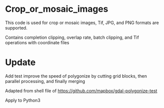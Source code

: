 # Crop_or_mosaic_images
This code is used for crop or mosaic images, Tif, JPG, and PNG formats are supported. 

Contains completion clipping, overlap rate, batch clipping, and Tif operations with coordinate files
# Update
Add test improve the speed of polygonize by cutting grid blocks, then parallel processing, and finally merging

Adapted from shell file of https://github.com/mapbox/gdal-polygonize-test

Apply to Python3
